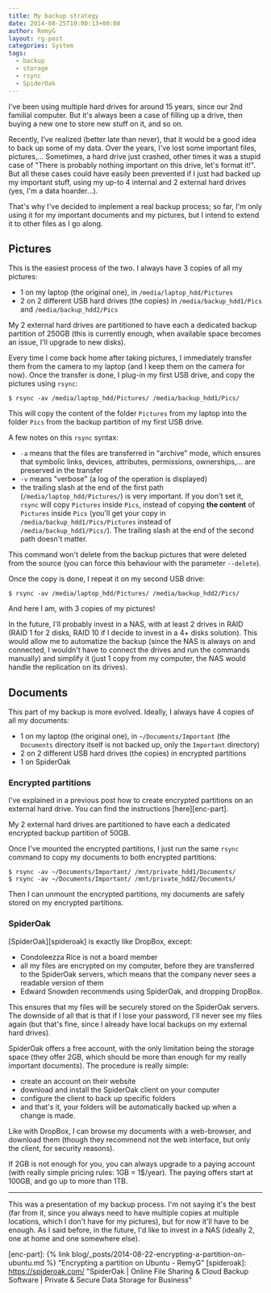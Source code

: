 ```yaml
---
title: My backup strategy
date: 2014-08-25T10:00:13+00:00
author: RemyG
layout: rg-post
categories: System
tags:
  - backup
  - storage
  - rsync
  - SpiderOak
---
```


I've been using multiple hard drives for around 15 years, since our 2nd familial computer. But it's always been a case of filling up a drive, then buying a new one to store new stuff on it, and so on.

Recently, I've realized (better late than never), that it would be a good idea to back up some of my data. Over the years, I've lost some important files, pictures,... Sometimes, a hard drive just crashed, other times it was a stupid case of "There is probably nothing important on this drive, let's format it!". But all these cases could have easily been prevented if I just had backed up my important stuff, using my up-to 4 internal and 2 external hard drives (yes, I'm a data hoarder...).

That's why I've decided to implement a real backup process; so far, I'm only using it for my important documents and my pictures, but I intend to extend it to other files as I go along.

<!--more-->

## Pictures

This is the easiest process of the two. I always have 3 copies of all my pictures:

* 1 on my laptop (the original one), in `/media/laptop_hdd/Pictures`
* 2 on 2 different USB hard drives (the copies) in `/media/backup_hdd1/Pics` and `/media/backup_hdd2/Pics`

My 2 external hard drives are partitioned to have each a dedicated backup partition of 250GB (this is currently enough, when available space becomes an issue, I'll upgrade to new disks).

Every time I come back home after taking pictures, I immediately transfer them from the camera to my laptop (and I keep them on the camera for now). Once the transfer is done, I plug-in my first USB drive, and copy the pictures using `rsync`:

    $ rsync -av /media/laptop_hdd/Pictures/ /media/backup_hdd1/Pics/

This will copy the content of the folder `Pictures` from my laptop into the folder `Pics` from the backup partition of my first USB drive.

A few notes on this `rsync` syntax:

* `-a` means that the files are transferred in "archive" mode, which ensures that symbolic links, devices, attributes, permissions, ownerships,... are preserved in the transfer
* `-v` means "verbose" (a log of the operation is displayed)
* the trailing slash at the end of the first path (`/media/laptop_hdd/Pictures/`) is very important. If you don't set it, `rsync` will copy `Pictures` inside `Pics`, instead of copying **the content** of `Pictures` inside `Pics` (you'll get your copy in `/media/backup_hdd1/Pics/Pictures` instead of `/media/backup_hdd1/Pics/`). The trailing slash at the end of the second path doesn't matter.

This command won't delete from the backup pictures that were deleted from the source (you can force this behaviour with the parameter `--delete`).

Once the copy is done, I repeat it on my second USB drive:

    $ rsync -av /media/laptop_hdd/Pictures/ /media/backup_hdd2/Pics/

And here I am, with 3 copies of my pictures!

In the future, I'll probably invest in a NAS, with at least 2 drives in RAID (RAID 1 for 2 disks, RAID 10 if I decide to invest in a 4+ disks solution). This would allow me to automatize the backup (since the NAS is always on and connected, I wouldn't have to connect the drives and run the commands manually) and simplify it (just 1 copy from my computer, the NAS would handle the replication on its drives).

## Documents

This part of my backup is more evolved. Ideally, I always have 4 copies of all my documents:

* 1 on my laptop (the original one), in `~/Documents/Important` (the `Documents` directory itself is not backed up, only the `Important` directory)
* 2 on 2 different USB hard drives (the copies) in encrypted partitions
* 1 on SpiderOak

### Encrypted partitions

I've explained in a previous post how to create encrypted partitions on an external hard drive. You can find the instructions [here][enc-part].

My 2 external hard drives are partitioned to have each a dedicated encrypted backup partition of 50GB.

Once I've mounted the encrypted partitions, I just run the same `rsync` command to copy my documents to both encrypted partitions:

    $ rsync -av ~/Documents/Important/ /mnt/private_hdd1/Documents/
    $ rsync -av ~/Documents/Important/ /mnt/private_hdd2/Documents/

Then I can unmount the encrypted partitions, my documents are safely stored on my encrypted partitions.

### SpiderOak

[SpiderOak][spideroak] is exactly like DropBox, except:

* Condoleezza Rice is not a board member
* all my files are encrypted on my computer, before they are transferred to the SpiderOak servers, which means that the company never sees a readable version of them
* Edward Snowden recommends using SpiderOak, and dropping DropBox.

This ensures that my files will be securely stored on the SpiderOak servers. The downside of all that is that if I lose your password, I'll never see my files again (but that's fine, since I already have local backups on my external hard drives).

SpiderOak offers a free account, with the only limitation being the storage space (they offer 2GB, which should be more than enough for my really important documents). The procedure is really simple:

* create an account on their website
* download and install the SpiderOak client on your computer
* configure the client to back up specific folders
* and that's it, your folders will be automatically backed up when a change is made.

Like with DropBox, I can browse my documents with a web-browser, and download them (though they recommend not the web interface, but only the client, for security reasons).

If 2GB is not enough for you, you can always upgrade to a paying account (with really simple pricing rules: 1GB = 1$/year). The paying offers start at 100GB, and go up to more than 1TB.

***

This was a presentation of my backup process. I'm not saying it's the best (far from it, since you always need to have multiple copies at multiple locations, which I don't have for my pictures), but for now it'll have to be enough. As I said before, in the future, I'd like to invest in a NAS (ideally 2, one at home and one somewhere else).

[enc-part]: {% link blog/_posts/2014-08-22-encrypting-a-partition-on-ubuntu.md %} "Encrypting a partition on Ubuntu - RemyG"
[spideroak]: https://spideroak.com/ "SpiderOak | Online File Sharing & Cloud Backup Software | Private & Secure Data Storage for Business"
